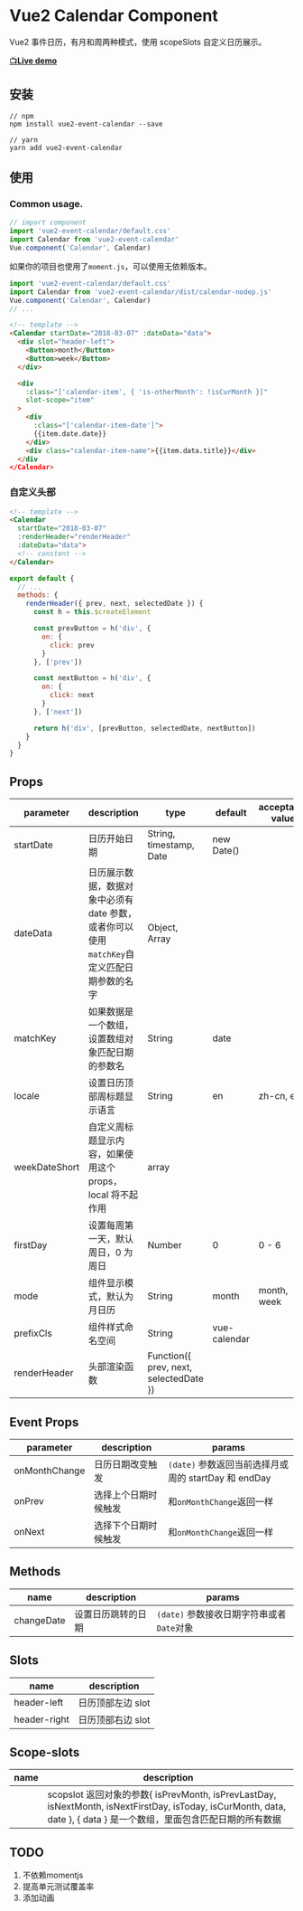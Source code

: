 # Vue2 Calendar Component

Vue2 事件日历，有月和周两种模式，使用 scopeSlots 自定义日历展示。

[📺**Live demo**](https://kitwon.github.io/vue2-event-calendar/)

## 安装

```shell
// npm
npm install vue2-event-calendar --save

// yarn
yarn add vue2-event-calendar
```

## 使用

### Common usage.

```javascript
// import component
import 'vue2-event-calendar/default.css'
import Calendar from 'vue2-event-calendar'
Vue.component('Calendar', Calendar)
```

如果你的项目也使用了`moment.js`，可以使用无依赖版本。

```javascript
import 'vue2-event-calendar/default.css'
import Calendar from 'vue2-event-calendar/dist/calendar-nodep.js'
Vue.component('Calendar', Calendar)
// ...
```

```html
<!-- template -->
<Calendar startDate="2018-03-07" :dateData="data">
  <div slot="header-left">
    <Button>month</Button>
    <Button>week</Button>
  </div>

  <div
    :class="['calendar-item', { 'is-otherMonth': !isCurMonth }]"
    slot-scope="item"
  >
    <div
      :class="['calendar-item-date']">
      {{item.date.date}}
    </div>
    <div class="calendar-item-name">{{item.data.title}}</div>
  </div
</Calendar>
```

### 自定义头部

```html
<!-- template -->
<Calendar
  startDate="2018-03-07"
  :renderHeader="renderHeader"
  :dateData="data">
  <!-- constent -->
</Calendar>
```

```javascript
export default {
  // ...
  methods: {
    renderHeader({ prev, next, selectedDate }) {
      const h = this.$createElement

      const prevButton = h('div', {
        on: {
          click: prev
        }
      }, ['prev'])

      const nextButton = h('div', {
        on: {
          click: next
        }
      }, ['next'])

      return h('div', [prevButton, selectedDate, nextButton])
    }
  }
}
```

## Props

| parameter     | description                                                                                | type                                   | default      | acceptable value |
| ------------- | ------------------------------------------------------------------------------------------ | -------------------------------------- | ------------ | ---------------- |
| startDate     | 日历开始日期                                                                               | String, timestamp, Date                | new Date()   |                  |
| dateData      | 日历展示数据，数据对象中必须有 date 参数，或者你可以使用`matchKey`自定义匹配日期参数的名字 | Object, Array                          |              |                  |
| matchKey      | 如果数据是一个数组，设置数组对象匹配日期的参数名                                           | String                                 | date         |                  |
| locale        | 设置日历顶部周标题显示语言                                                                 | String                                 | en           | zh-cn, en        |
| weekDateShort | 自定义周标题显示内容，如果使用这个 props，local 将不起作用                                 | array                                  |              |                  |
| firstDay      | 设置每周第一天，默认周日，0 为周日                                                         | Number                                 | 0            | 0 - 6            |
| mode          | 组件显示模式，默认为月日历                                                                 | String                                 | month        | month, week      |
| prefixCls     | 组件样式命名空间                                                                           | String                                 | vue-calendar |                  |
| renderHeader  | 头部渲染函数                                                                               | Function({ prev, next, selectedDate }) |              |                  |

## Event Props

| parameter     | description          | params                                               |
| ------------- | -------------------- | ---------------------------------------------------- |
| onMonthChange | 日历日期改变触发     | `(date)` 参数返回当前选择月或周的 startDay 和 endDay |
| onPrev        | 选择上个日期时候触发 | 和`onMonthChange`返回一样                            |
| onNext        | 选择下个日期时候触发 | 和`onMonthChange`返回一样                            |

## Methods

| name       | description        | params                                    |
| ---------- | ------------------ | ----------------------------------------- |
| changeDate | 设置日历跳转的日期 | `(date)` 参数接收日期字符串或者`Date`对象 |

## Slots

| name         | description       |
| ------------ | ----------------- |
| header-left  | 日历顶部左边 slot |
| header-right | 日历顶部右边 slot |

## Scope-slots

| name | description                                                                                                                                                          |
| ---- | -------------------------------------------------------------------------------------------------------------------------------------------------------------------- |
|      | scopslot 返回对象的参数{ isPrevMonth, isPrevLastDay, isNextMonth, isNextFirstDay, isToday, isCurMonth, data, date }, { data } 是一个数组，里面包含匹配日期的所有数据 |

## TODO

1.  不依赖momentjs
2.  提高单元测试覆盖率
3.  添加动画
